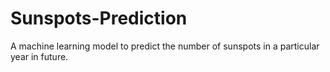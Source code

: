 # Sunspots-Prediction
A machine learning model to predict the number of sunspots in a particular year in future.

